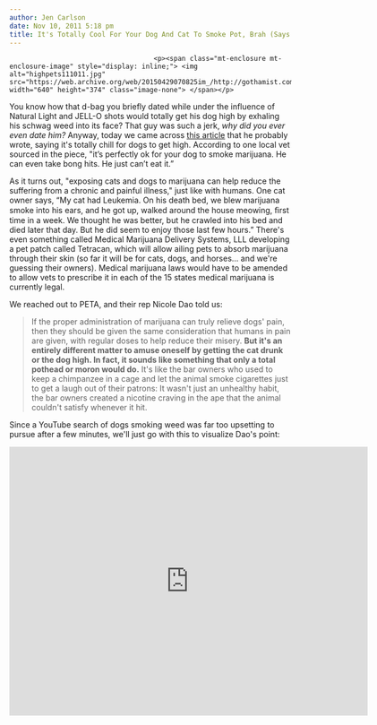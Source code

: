 ```yaml
---
author: Jen Carlson
date: Nov 10, 2011 5:18 pm
title: It's Totally Cool For Your Dog And Cat To Smoke Pot, Brah (Says Vet, PETA)
---
```


	
										<p><span class="mt-enclosure mt-enclosure-image" style="display: inline;"> <img alt="highpets111011.jpg" src="https://web.archive.org/web/20150429070825im_/http://gothamist.com/attachments/arts_jen/highpets111011.jpg" width="640" height="374" class="image-none"> </span></p>

<p>You know how that d-bag you briefly dated while under the influence of Natural Light and JELL-O shots would totally get his dog high by exhaling his schwag weed into its face? That guy was such a jerk, <em>why did you ever even date him?</em> Anyway, today we came across <a href="https://web.archive.org/web/20150429070825/http://thedo.gs/?p=3032">this article</a> that he probably wrote, saying it&apos;s totally chill for dogs to get high. According to one local vet sourced in the piece, &quot;it&#x2019;s perfectly ok for your dog to smoke marijuana. He can even take bong hits. He just can&#x2019;t eat it.&#x201D;</p>

<p>As it turns out, &quot;exposing cats and dogs to marijuana can help reduce the suffering from a chronic and painful illness,&quot; just like with humans. One cat owner says, &#x201C;My cat had Leukemia. On his death bed, we blew marijuana smoke into his ears, and he got up, walked around the house meowing, &#xFB01;rst time in a week. We thought he was better, but he crawled into his bed and died later that day. But he did seem to enjoy those last few hours.&#x201D; There&apos;s even something called Medical Marijuana Delivery Systems, LLL developing a pet patch called Tetracan, which will allow ailing pets to absorb marijuana through their skin (so far it will be for cats, dogs, and horses... and we&apos;re guessing their owners). Medical marijuana laws would have to be amended to allow vets to prescribe it in each of the 15 states medical marijuana is currently legal. </p>

<p>We reached out to PETA, and their rep Nicole Dao told us: <br>
</p><blockquote>If the proper administration of marijuana can truly relieve dogs&apos; pain, then they should be given the same consideration that humans in pain are given, with regular doses to help reduce their misery. <strong>But it&apos;s an entirely different matter to amuse oneself by getting the cat drunk or the dog high. In fact, it sounds like something that only a total pothead or moron would do.</strong> It&apos;s like the bar owners who used to keep a chimpanzee in a cage and let the animal smoke cigarettes just to get a laugh out of their patrons: It wasn&apos;t just an unhealthy habit, the bar owners created a nicotine craving in the ape that the animal couldn&apos;t satisfy whenever it hit. </blockquote><p></p>

<p>Since a YouTube search of dogs smoking weed was far too upsetting to pursue after a few minutes, we&apos;ll just go with this to visualize Dao&apos;s point:</p>

<p><iframe width="640" height="480" src="https://web.archive.org/web/20150429070825if_/http://www.youtube.com/embed/KLBFu8AEZUo" frameborder="0" allowfullscreen></iframe></p>					
										
									
				